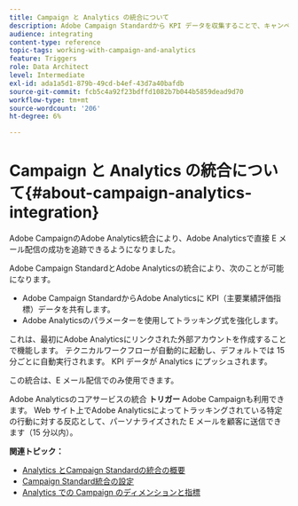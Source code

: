 ```yaml
---
title: Campaign と Analytics の統合について
description: Adobe Campaign Standardから KPI データを収集することで、キャンペーンデータをAdobe Analyticsと共有して、Adobe Campaignからの電子メールマーケティング指標を測定できるようになりました。
audience: integrating
content-type: reference
topic-tags: working-with-campaign-and-analytics
feature: Triggers
role: Data Architect
level: Intermediate
exl-id: ada1a5d1-879b-49cd-b4ef-43d7a40bafdb
source-git-commit: fcb5c4a92f23bdffd1082b7b044b5859dead9d70
workflow-type: tm+mt
source-wordcount: '206'
ht-degree: 6%

---
```


# Campaign と Analytics の統合について{#about-campaign-analytics-integration}

Adobe CampaignのAdobe Analytics統合により、Adobe Analyticsで直接 E メール配信の成功を追跡できるようになりました。

Adobe Campaign StandardとAdobe Analyticsの統合により、次のことが可能になります。

* Adobe Campaign StandardからAdobe Analyticsに KPI（主要業績評価指標）データを共有します。
* Adobe Analyticsのパラメーターを使用してトラッキング式を強化します。

これは、最初にAdobe Analyticsにリンクされた外部アカウントを作成することで機能します。 テクニカルワークフローが自動的に起動し、デフォルトでは 15 分ごとに自動実行されます。 KPI データが Analytics にプッシュされます。

この統合は、E メール配信でのみ使用できます。

Adobe Analyticsのコアサービスの統合 **トリガー** Adobe Campaignも利用できます。 Web サイト上でAdobe Analyticsによってトラッキングされている特定の行動に対する反応として、パーソナライズされた E メールを顧客に送信できます（15 分以内）。

**関連トピック：**

* [Analytics とCampaign Standardの統合の概要](https://experienceleague.adobe.com/docs/analytics/integration/adobe-campaign.html)
* [Campaign Standard統合の設定](https://experienceleague.adobe.com/docs/campaign-standard/using/integrating-with-adobe-cloud/working-with-campaign-and-analytics/configure-campaign-analytics-integration.html)
* [Analytics での Campaign のディメンションと指標](../../integrating/using/campaign-dimensions-and-metrics-in-analytics.md)
